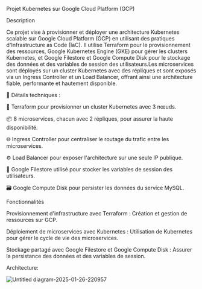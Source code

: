 Projet Kubernetes sur Google Cloud Platform (GCP)

Description

Ce projet vise à provisionner et déployer une architecture Kubernetes scalable sur Google Cloud Platform (GCP) en utilisant des pratiques d'Infrastructure as Code (IaC). Il utilise Terraform pour le provisionnement des ressources, Google Kubernetes Engine (GKE) pour gérer les clusters Kubernetes, et Google Filestore et Google Compute Disk pour le stockage des données et des variables de session des utilisateurs.Les microservices sont déployés sur un cluster Kubernetes avec des répliques et sont exposés via un Ingress Controller et un Load Balancer, offrant ainsi une architecture fiable, performante et hautement disponible.


🔧 Détails techniques :

🔧 Terraform pour provisionner un cluster Kubernetes avec 3 nœuds.

📦 8 microservices, chacun avec 2 répliques, pour assurer la haute disponibilité.

🌐 Ingress Controller pour centraliser le routage du trafic entre les microservices.

⚙️ Load Balancer pour exposer l'architecture sur une seule IP publique.

📂 Google Filestore utilisé pour stocker les variables de session des utilisateurs.

🗃️ Google Compute Disk pour persister les données du service MySQL.

Fonctionnalités

Provisionnement d'infrastructure avec Terraform : Création et gestion de ressources sur GCP.

Déploiement de microservices avec Kubernetes : Utilisation de Kubernetes pour gérer le cycle de vie des microservices.

Stockage partagé avec Google Filestore et Google Compute Disk : Assurer la persistance des données et des variables de session.

Architecture:

![Untitled diagram-2025-01-26-220957](https://github.com/user-attachments/assets/d5f18a65-e73c-43ca-afdb-28aa98674812)


